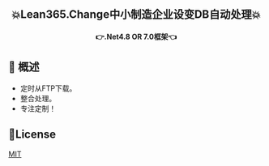 <h2 align="center">💥Lean365.Change中小制造企业设变DB自动处理💥</h2>
<h4 align="center">👉.Net4.8 OR 7.0框架👈</h4>

## 🍁 概述

- 定时从FTP下载。
- 整合处理。
- 专注定制！

## 🔑License
[MIT](https://github.com/davischeng/Lean.Change/blob/master/LICENSE)